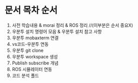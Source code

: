 # 문서 목차 순서

1. 사전 학습내용 & morai 정리 & ROS 정리 //(이부분은 순서 중요X)
2. 우분투 설치 명령어 모음 & 우분투 설치 참고 사항
3. 우분투 mobaxterm 연결
4. vs코드-우분투 연동
5. 우분투 git clone
6. 우분투 workspace 생성
7. Publish subscribe 개념
8. ROS 시뮬레이터 연동
9. 코드 분석 폴드
